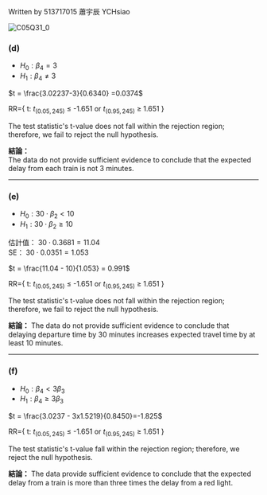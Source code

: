 Written by 513717015 蕭宇辰 YCHsiao

![C05Q31_0](https://github.com/user-attachments/assets/ff9eaf80-d473-40c0-bce7-76eb9046e349)




### (d) 

- $H_0: \beta_4 = 3$
- $H_1: \beta_4 \neq 3$

$t = \frac{3.02237-3}{0.6340} =0.0374$

RR={ t: $t_{ (0.05,245) }$ $\le$ -1.651 or $t_{ (0.95,245) }$ $\ge$ 1.651 }

The test statistic's t-value does not fall within the rejection region; therefore, we fail to reject the null hypothesis.

**結論：**  
The data do not provide sufficient evidence to conclude that the expected delay from each train is not 3 minutes.

---

### (e) 

- $H_0: 30 \cdot \beta_2 < 10$
- $H_1: 30 \cdot \beta_2 \geq 10$

估計值： $30 \cdot 0.3681 = 11.04$  
SE： $30 \cdot 0.0351 = 1.053$  

$t = \frac{11.04 - 10}{1.053} = 0.991$  

RR={ t: $t_{ (0.05,245) }$ $\le$ -1.651 or $t_{ (0.95,245) }$ $\ge$ 1.651 }

The test statistic's t-value does not fall within the rejection region; therefore, we fail to reject the null hypothesis.

**結論：** 
The data do not provide sufficient evidence to conclude that delaying departure time by 30 minutes increases expected travel time by at least 10 minutes.


---

### (f) 

- $H_0: \beta_4 < 3\beta_3$
- $H_1: \beta_4 \geq 3\beta_3$

$t = \frac{3.0237 - 3x1.5219}{0.8450}=-1.825$

RR={ t: $t_{ (0.05,245) }$ $\le$ -1.651 or $t_{ (0.95,245) }$ $\ge$ 1.651 }

The test statistic's t-value fall within the rejection region; therefore, we reject the null hypothesis.

**結論：** The data provide sufficient evidence to conclude that the expected delay from a train is more than three times the delay from a red light. 
